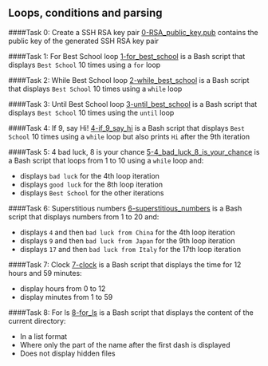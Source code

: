 ## Loops, conditions and parsing

####Task 0: Create a SSH RSA key pair
[0-RSA_public_key.pub](0-RSA_public_key.pub) contains the public key of the generated SSH RSA key pair

####Task 1: For Best School loop
[1-for_best_school](1-for_best_school) is a Bash script that displays `Best School` 10 times using a `for` loop

####Task 2: While Best School loop
[2-while_best_school](2-while_best_school) is a Bash script that displays `Best School` 10 times using a `while` loop

####Task 3: Until Best School loop
[3-until_best_school](3-until_best_school) is a Bash script that displays `Best School` 10 times using the `until` loop

####Task 4: If 9, say Hi!
[4-if_9_say_hi](4-if_9_say_hi) is a Bash script that displays `Best School` 10 times using a `while` loop but also prints `Hi` after the 9th iteration

####Task 5: 4 bad luck, 8 is your chance
[5-4_bad_luck_8_is_your_chance](5-4_bad_luck_8_is_your_chance) is a Bash script that loops from 1 to 10 using a `while` loop and:
- displays `bad luck` for the 4th loop iteration
- displays `good luck` for the 8th loop iteration
- displays `Best School` for the other iterations

####Task 6: Superstitious numbers
[6-superstitious_numbers](6-superstitious_numbers) is a Bash script that displays numbers from 1 to 20 and:
- displays `4` and then `bad luck from China` for the 4th loop iteration
- displays `9` and then `bad luck from Japan` for the 9th loop iteration
- displays `17` and then `bad luck from Italy` for the 17th loop iteration

####Task 7: Clock
[7-clock](7-clock) is a Bash script that displays the time for 12 hours and 59 minutes:
- display hours from 0 to 12
- display minutes from 1 to 59

####Task 8: For ls
[8-for_ls](8-for_ls) is a Bash script that displays the content of the current directory:
- In a list format
- Where only the part of the name after the first dash is displayed
- Does not display hidden files
